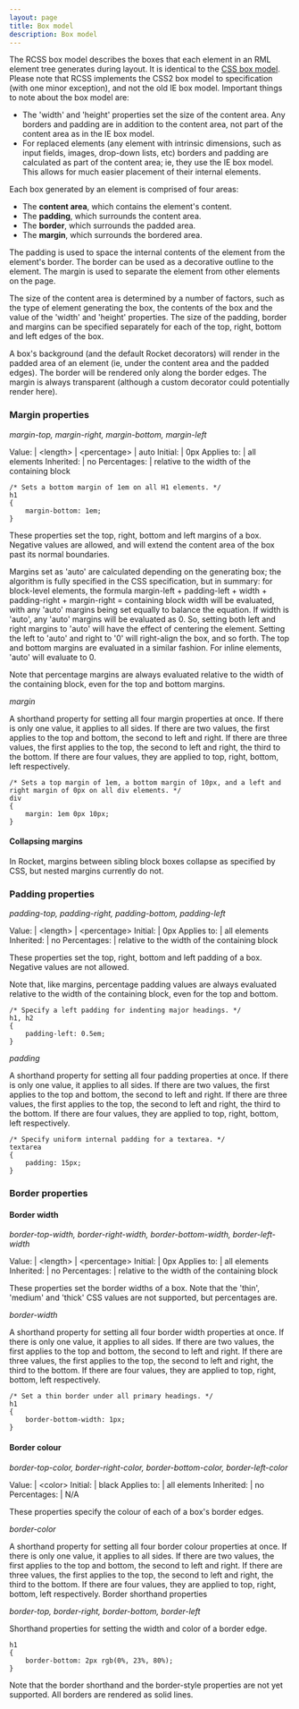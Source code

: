 ```yaml
---
layout: page
title: Box model
description: Box model
---
```


 The RCSS box model describes the boxes that each element in an RML element tree generates during layout. It is identical to the [CSS box model](http://www.w3.org/TR/REC-CSS2/box.html). Please note that RCSS implements the CSS2 box model to specification (with one minor exception), and not the old IE box model. Important things to note about the box model are:

* The 'width' and 'height' properties set the size of the content area. Any borders and padding are in addition to the content area, not part of the content area as in the IE box model.
* For replaced elements (any element with intrinsic dimensions, such as input fields, images, drop-down lists, etc) borders and padding are calculated as part of the content area; ie, they use the IE box model. This allows for much easier placement of their internal elements. 

Each box generated by an element is comprised of four areas:

* The **content area**, which contains the element's content.
* The **padding**, which surrounds the content area.
* The **border**, which surrounds the padded area.
* The **margin**, which surrounds the bordered area. 

The padding is used to space the internal contents of the element from the element's border. The border can be used as a decorative outline to the element. The margin is used to separate the element from other elements on the page.

The size of the content area is determined by a number of factors, such as the type of element generating the box, the contents of the box and the value of the 'width' and 'height' properties. The size of the padding, border and margins can be specified separately for each of the top, right, bottom and left edges of the box.

A box's background (and the default Rocket decorators) will render in the padded area of an element (ie, under the content area and the padded edges). The border will be rendered only along the border edges. The margin is always transparent (although a custom decorator could potentially render here).

### Margin properties

*margin-top, margin-right, margin-bottom, margin-left*

Value: | \<length\> \| \<percentage\> \| auto
Initial: | 0px
Applies to: | all elements
Inherited: | no
Percentages: | relative to the width of the containing block

```
/* Sets a bottom margin of 1em on all H1 elements. */
h1
{
    margin-bottom: 1em;
}
```

These properties set the top, right, bottom and left margins of a box. Negative values are allowed, and will extend the content area of the box past its normal boundaries.

Margins set as 'auto' are calculated depending on the generating box; the algorithm is fully specified in the CSS specification, but in summary: for block-level elements, the formula margin-left + padding-left + width + padding-right + margin-right = containing block width will be evaluated, with any 'auto' margins being set equally to balance the equation. If width is 'auto', any 'auto' margins will be evaluated as 0. So, setting both left and right margins to 'auto' will have the effect of centering the element. Setting the left to 'auto' and right to '0' will right-align the box, and so forth. The top and bottom margins are evaluated in a similar fashion. For inline elements, 'auto' will evaluate to 0.

Note that percentage margins are always evaluated relative to the width of the containing block, even for the top and bottom margins.

*margin*

A shorthand property for setting all four margin properties at once. If there is only one value, it applies to all sides. If there are two values, the first applies to the top and bottom, the second to left and right. If there are three values, the first applies to the top, the second to left and right, the third to the bottom. If there are four values, they are applied to top, right, bottom, left respectively.

```
/* Sets a top margin of 1em, a bottom margin of 10px, and a left and right margin of 0px on all div elements. */
div
{
    margin: 1em 0px 10px;
}
```

#### Collapsing margins

In Rocket, margins between sibling block boxes collapse as specified by CSS, but nested margins currently do not.

### Padding properties

*padding-top, padding-right, padding-bottom, padding-left*

Value: | \<length\> \| \<percentage\>
Initial: | 0px
Applies to: | all elements
Inherited: | no
Percentages: | relative to the width of the containing block

These properties set the top, right, bottom and left padding of a box. Negative values are not allowed.

Note that, like margins, percentage padding values are always evaluated relative to the width of the containing block, even for the top and bottom.

```
/* Specify a left padding for indenting major headings. */
h1, h2
{
    padding-left: 0.5em;
}
```

*padding*

A shorthand property for setting all four padding properties at once. If there is only one value, it applies to all sides. If there are two values, the first applies to the top and bottom, the second to left and right. If there are three values, the first applies to the top, the second to left and right, the third to the bottom. If there are four values, they are applied to top, right, bottom, left respectively.

```
/* Specify uniform internal padding for a textarea. */
textarea
{
    padding: 15px;
}
```

### Border properties

#### Border width

*border-top-width, border-right-width, border-bottom-width, border-left-width*

Value: | \<length\> \| \<percentage\>
Initial: | 0px
Applies to: | all elements
Inherited: | no
Percentages: | relative to the width of the containing block

These properties set the border widths of a box. Note that the 'thin', 'medium' and 'thick' CSS values are not supported, but percentages are.

*border-width*

A shorthand property for setting all four border width properties at once. If there is only one value, it applies to all sides. If there are two values, the first applies to the top and bottom, the second to left and right. If there are three values, the first applies to the top, the second to left and right, the third to the bottom. If there are four values, they are applied to top, right, bottom, left respectively.

```
/* Set a thin border under all primary headings. */
h1
{
    border-bottom-width: 1px;
}
```

#### Border colour

*border-top-color, border-right-color, border-bottom-color, border-left-color*

Value: | \<color\>
Initial: | black
Applies to: | all elements
Inherited: | no
Percentages: | N/A

These properties specify the colour of each of a box's border edges.

*border-color*

A shorthand property for setting all four border colour properties at once. If there is only one value, it applies to all sides. If there are two values, the first applies to the top and bottom, the second to left and right. If there are three values, the first applies to the top, the second to left and right, the third to the bottom. If there are four values, they are applied to top, right, bottom, left respectively.
Border shorthand properties

*border-top, border-right, border-bottom, border-left*

Shorthand properties for setting the width and color of a border edge.

```
h1
{
    border-bottom: 2px rgb(0%, 23%, 80%);
}
```

Note that the border shorthand and the border-style properties are not yet supported. All borders are rendered as solid lines. 